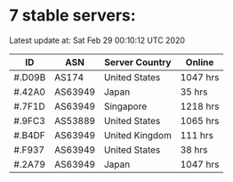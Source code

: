 # 7 stable servers:

Latest update at: Sat Feb 29 00:10:12 UTC 2020

| ID | ASN | Server Country | Online |
| -- | --- | -------------- | ------ |
| #.D09B | AS174 | United States | 1047 hrs |
| #.42A0 | AS63949 | Japan | 35 hrs |
| #.7F1D | AS63949 | Singapore | 1218 hrs |
| #.9FC3 | AS53889 | United States | 1065 hrs |
| #.B4DF | AS63949 | United Kingdom | 111 hrs |
| #.F937 | AS63949 | United States | 38 hrs |
| #.2A79 | AS63949 | Japan | 1047 hrs |

